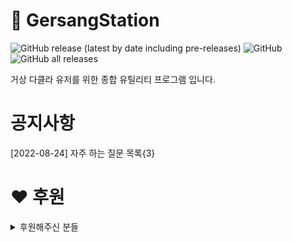 # :rocket: GersangStation
![GitHub release (latest by date including pre-releases)](https://img.shields.io/github/v/release/byungmeo/GersangStation)
![GitHub](https://img.shields.io/github/license/byungmeo/GersangStation)
![GitHub all releases](https://img.shields.io/github/downloads/byungmeo/GersangStation/total)

거상 다클라 유저를 위한 종합 유틸리티 프로그램 입니다.

# 공지사항
[2022-08-24] 자주 하는 질문 목록{3}

# :hearts: 후원
<details>
<summary>후원해주신 분들</summary><br>
2022-01-12 [백호서버 송지수] 🍗🍗<br>
2023-01-10 [익명] ☕<br>
2022-12-30 [익명] 🍗<br>
2022-11-02 [익명] 🧃<br>
2022-08-08 [익명] 🍗<br>
2022-08-06 [익명] ☕<br>
2022-07-20 [익명] 🍨<br>
2022-03-05 [익명] 💚💚(봉돌)<br>
2022-02-06 [익명] 🍨<br>
2022-01-25 [익명] ☕☕<br>
2022-01-22 [익명] ☕<br>
2021-12-27 [익명] ☕<br>
2021-12-16 [익명] ☕<br>
</details>
